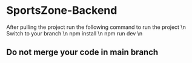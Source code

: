 # SportsZone-Backend

After pulling the project run the following command to run the project \n
 Switch to your branch \n
 npm install \n
 npm run dev \n

## Do not merge your code in main branch
